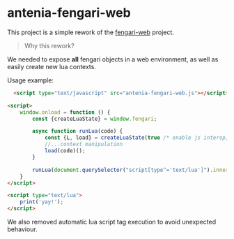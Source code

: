 # antenia-fengari-web

This project is a simple rework of the [fengari-web](https://github.com/fengari-lua/fengari-web) project.

> Why this rework?

We needed to expose **all** fengari objects in a web environment, as well as easily create new lua contexts.

Usage example:

```html
  <script type="text/javascript" src="antenia-fengari-web.js"></script>

<script>
    window.onload = function () {
        const {createLuaState} = window.fengari;

        async function runLua(code) {
            const {L, load} = createLuaState(true /* enable js interop, disabled by default */);
            //...context manipulation
            load(code)();
        }

        runLua(document.querySelector("script[type^='text/lua']").innerHTML)
    }
</script>

<script type="text/lua">
    print('yay!');
</script>
```

We also removed automatic lua script tag execution to avoid unexpected behaviour.
